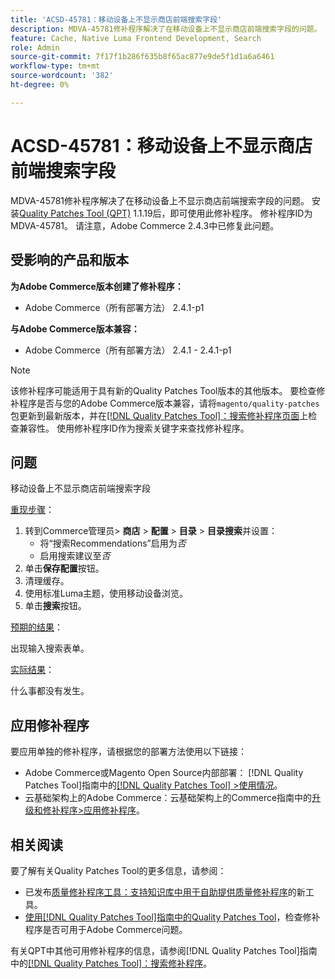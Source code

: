 ```yaml
---
title: 'ACSD-45781：移动设备上不显示商店前端搜索字段'
description: MDVA-45781修补程序解决了在移动设备上不显示商店前端搜索字段的问题。 安装[Quality Patches Tool (QPT)](https://experienceleague.adobe.com/en/docs/commerce-knowledge-base/kb/announcements/commerce-announcements/magento-quality-patches-released-new-tool-to-self-serve-quality-patches) 1.1.19后，即可使用此修补程序。 修补程序ID为MDVA-45781。 请注意，Adobe Commerce 2.4.3中已修复此问题。
feature: Cache, Native Luma Frontend Development, Search
role: Admin
source-git-commit: 7f17f1b286f635b8f65ac877e9de5f1d1a6a6461
workflow-type: tm+mt
source-wordcount: '382'
ht-degree: 0%

---
```


# ACSD-45781：移动设备上不显示商店前端搜索字段

MDVA-45781修补程序解决了在移动设备上不显示商店前端搜索字段的问题。 安装[Quality Patches Tool (QPT)](https://experienceleague.adobe.com/en/docs/commerce-knowledge-base/kb/announcements/commerce-announcements/magento-quality-patches-released-new-tool-to-self-serve-quality-patches) 1.1.19后，即可使用此修补程序。 修补程序ID为MDVA-45781。 请注意，Adobe Commerce 2.4.3中已修复此问题。

## 受影响的产品和版本

**为Adobe Commerce版本创建了修补程序：**

* Adobe Commerce（所有部署方法） 2.4.1-p1

**与Adobe Commerce版本兼容：**

* Adobe Commerce（所有部署方法） 2.4.1 - 2.4.1-p1

>[!NOTE]
>
>该修补程序可能适用于具有新的Quality Patches Tool版本的其他版本。 要检查修补程序是否与您的Adobe Commerce版本兼容，请将`magento/quality-patches`包更新到最新版本，并在[[!DNL Quality Patches Tool]：搜索修补程序页面](https://experienceleague.adobe.com/en/docs/commerce-knowledge-base/kb/announcements/commerce-announcements/magento-quality-patches-released-new-tool-to-self-serve-quality-patches)上检查兼容性。 使用修补程序ID作为搜索关键字来查找修补程序。

## 问题

移动设备上不显示商店前端搜索字段

<u>重现步骤</u>：

1. 转到Commerce管理员> **商店** > **配置** > **目录** > **目录搜索**&#x200B;并设置：
   * 将“搜索Recommendations”启用为&#x200B;*否*
   * 启用搜索建议至&#x200B;*否*
1. 单击&#x200B;**保存配置**&#x200B;按钮。
1. 清理缓存。
1. 使用标准Luma主题，使用移动设备浏览。
1. 单击&#x200B;**搜索**&#x200B;按钮。

<u>预期的结果</u>：

出现输入搜索表单。

<u>实际结果</u>：

什么事都没有发生。

## 应用修补程序

要应用单独的修补程序，请根据您的部署方法使用以下链接：

* Adobe Commerce或Magento Open Source内部部署： [!DNL Quality Patches Tool]指南中的[[!DNL Quality Patches Tool] >使用情况](/help/tools/quality-patches-tool/usage.md)。
* 云基础架构上的Adobe Commerce：云基础架构上的Commerce指南中的[升级和修补程序>应用修补程序](https://experienceleague.adobe.com/docs/commerce-cloud-service/user-guide/develop/upgrade/apply-patches.html)。

## 相关阅读

要了解有关Quality Patches Tool的更多信息，请参阅：

* 已发布[质量修补程序工具：支持知识库中用于自助提供质量修补程序](https://experienceleague.adobe.com/en/docs/commerce-knowledge-base/kb/announcements/commerce-announcements/magento-quality-patches-released-new-tool-to-self-serve-quality-patches)的新工具。
* [使用[!DNL Quality Patches Tool]指南中的Quality Patches Tool](/help/tools/quality-patches-tool/patches-available-in-qpt/check-patch-for-magento-issue-with-magento-quality-patches.md)，检查修补程序是否可用于Adobe Commerce问题。

有关QPT中其他可用修补程序的信息，请参阅[!DNL Quality Patches Tool]指南中的[[!DNL Quality Patches Tool]：搜索修补程序](https://experienceleague.adobe.com/tools/commerce-quality-patches/index.html)。
